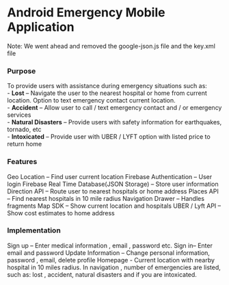 # Android Emergency Mobile Application

Note: We went ahead and removed the google-json.js file and the key.xml file

### Purpose
  To provide users with assistance during emergency situations such as: <br/>
    - **Lost** – Navigate the user to the nearest hospital or home from current location. Option to text emergency contact current location. <br/>
    - **Accident** – Allow user to call / text emergency contact and / or emergency services <br/>
    - **Natural Disasters** – Provide users with safety information for earthquakes, tornado, etc <br/>
    - **Intoxicated** – Provide user with UBER / LYFT option with listed price to return home <br/>
  
### Features
  Geo Location – Find user current location
  Firebase Authentication – User login 
  Firebase Real Time Database(JSON Storage) – Store user information
  Direction API – Route user to nearest hospitals or home address
  Places API – Find nearest hospitals in 10 mile radius 
  Navigation Drawer – Handles fragments
  Map SDK – Show current location and hospitals
  UBER / Lyft API – Show cost estimates to home address 

### Implementation
  Sign up – Enter medical information , email , password etc.
  Sign in– Enter email and password
  Update Information – Change personal information, password , email, delete profile
  Homepage - Current location with nearby hospital in 10 miles radius.
    In navigation , number of emergencies are listed, such as: lost , accident, natural disasters and if you are intoxicated.  
    






